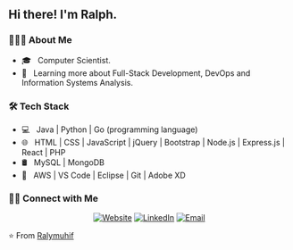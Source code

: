 <h2> Hi there! I'm Ralph.</h2>

<h3> 👨🏻‍💻 About Me </h3>

- 🎓 &nbsp; Computer Scientist.
- 🌱 &nbsp; Learning more about Full-Stack Development, DevOps and Information Systems Analysis.

<h3>🛠 Tech Stack</h3>

- 💻 &nbsp; Java | Python | Go (programming language)
- 🌐 &nbsp; HTML | CSS | JavaScript | jQuery | Bootstrap | Node.js | Express.js | React | PHP
- 🛢 &nbsp; MySQL | MongoDB
- 🔧 &nbsp; AWS | VS Code | Eclipse | Git | Adobe XD

<h3> 🤝🏻 Connect with Me </h3>
<p align="center">
<a href="https://www.ralymuhif.com/"><img alt="Website" src="https://img.shields.io/badge/Website-www.ralymuhif.com-blue?style=flat-square&logo=google-chrome"></a>
<a href="https://www.linkedin.com/in/ralph-muhimpundu/"><img alt="LinkedIn" src="https://img.shields.io/badge/LinkedIn-Ralph%20Muhimpundu-blue?style=flat-square&logo=linkedin"></a>
<a href="mailto:ralymuhif@yahoo.fr"><img alt="Email" src="https://img.shields.io/badge/Email-ralymuhif@yahoo.fr-blue?style=flat-square&logo=gmail"></a>
</p>

⭐️ From [Ralymuhif](https://github.com/ralymuhif)
